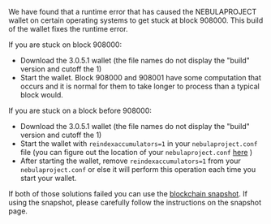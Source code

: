 We have found that a runtime error that has caused the NEBULAPROJECT wallet on certain operating systems to get stuck at block 908000. This build of the wallet fixes the runtime error.

If you are stuck on block 908000:
- Download the 3.0.5.1 wallet (the file names do not display the "build" version and cutoff the 1)
- Start the wallet. Block 908000 and 908001 have some computation that occurs and it is normal for them to take longer to process than a typical block would.

If you are stuck on a block before 908000:
- Download the 3.0.5.1 wallet (the file names do not display the "build" version and cutoff the 1)
- Start the wallet with `reindexaccumulators=1` in your `nebulaproject.conf` file (you can figure out the location of your `nebulaproject.conf` [here](https://nebulaproject.freshdesk.com/support/solutions/articles/30000004664-where-are-my-wallet-dat-blockchain-and-configuration-conf-files-located-) )
- After starting the wallet, remove `reindexaccumulators=1` from your `nebulaproject.conf` or else it will perform this operation each time you start your wallet.

If both of those solutions failed you can use the [blockchain snapshot](http://178.254.23.111/~pub/NEBULAPROJECT/Daily-Snapshots-Html/NEBULAPROJECT-Daily-Snapshots.html). If using the snapshot, please carefully follow the instructions on the snapshot page.